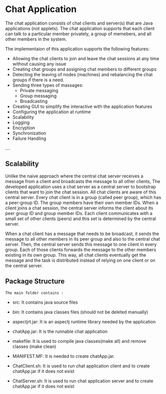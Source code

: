 # Chat Application
The chat application consists of chat clients and server(s) that are Java applications (not applets). The chat application supports that each client can talk to a particular member privately, a group of memebers, and all other members in the system.

The implementaion of this application supports the following features:
- Allowing the chat clients to join and leave the chat sessions at any time without causing any issue
- Creating chat groups and assigning chat members to different groups
- Detecting the leaving of nodes (machines) and rebalancing the chat groups if there is a need.
- Sending three types of massages:
  - Private messaging
  - Group messaging
  - Broadcasting
- Creating GUI to simplify the interactive with the application features
- Configuring the application at runtime
- Scalability
- Logging
- Encryption
- Synchronization
- Failure Handling


....


## Scalability
Unlike the naive approach where the central chat server receives a message from a client and broadcasts the message to all other clients, 
The developed application uses a chat server as a central server to bootstrap clients that want to join the chat session. All chat clients are aware of this central server. Every chat client is in a group (called peer group), which has a peer-group ID. The group members have their own member IDs. When a client joins a chat session, the central server informs the client about its peer group ID and group member IDs. Each client communicates with a small set of other clients (peers) and this set is determined by the central server.

When a chat client has a message that needs to be broadcast, it sends the message to all other members in its peer group and also to the central chat server. Then, the central server sends this message to one client in every group. Each of those clients forwards the message to the other members existing in its own group. This way, all chat clients eventually get the message and the task is distributed instead of relying on one client or on the central server.



## Package Structure
	The main folder contains :
	
- src: It contains java source files

- bin: It contains java classes files (should not be deleted manually)

- aspectjrt.jar: It is an aspectj runtime library needed by the application

- chatApp.jar: It is the runnable chat application

- makefile: It is used to compile java classes(make all) and remove classes (make clean)

- MANIFEST.MF: It is needed to create chatApp.jar.

- ChatClient.sh: It is used to run chat application client and to create chatApp.jar if it does not exist

- ChatServer.sh: It is used to run chat application server and to create chatApp.jar if it does not exist
	


